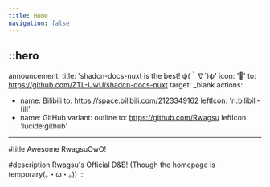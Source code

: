 ```yaml
---
title: Home
navigation: false
---
```


::hero
---
announcement:
  title: 'shadcn-docs-nuxt is the best! ψ(｀∇´)ψ'
  icon: '🎉'
  to: https://github.com/ZTL-UwU/shadcn-docs-nuxt
  target: _blank
actions:
  - name: Bilibili
    to: https://space.bilibili.com/2123349162
    leftIcon: 'ri:bilibili-fill'
  - name: GitHub
    variant: outline
    to: https://github.com/Rwagsu
    leftIcon: 'lucide:github'
---

#title
Awesome RwagsuOwO!

#description
Rwagsu's Official D&B! (Though the homepage is temporary(。・ω・。))
::